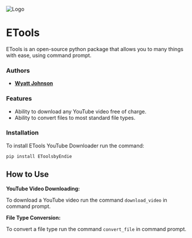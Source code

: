 
![Logo](https://i.ibb.co/80xDDsg/ETools-Logo.png)


# ETools 

ETools is an open-source python package that allows you to many things with ease, using command prompt.


### Authors

- [**Wyatt Johnson**](https://github.com/realendie)


### Features

- Ability to download any YouTube video free of charge.
- Ability to convert files to most standard file types.

### Installation

To install ETools YouTube Downloader run the command:

```
pip install EToolsbyEndie
```   

## How to Use

**YouTube Video Downloading:**

To download a YouTube video run the command
```download_video``` in command prompt.

**File Type Conversion:**

To convert a file type run the command
```convert_file``` in command prompt.